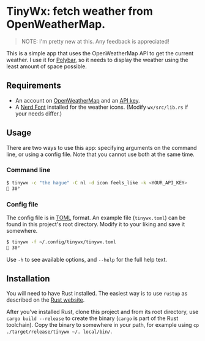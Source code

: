 # TinyWx: fetch weather from OpenWeatherMap.

> NOTE: I'm pretty new at this. Any feedback is appreciated!

This is a simple app that uses the OpenWeatherMap API to get the current
weather. I use it for [Polybar](https://polybar.github.io/), so it needs to
display the weather using the least amount of space possible.

## Requirements

- An account on [OpenWeatherMap](https://openweathermap.org/) and
  an [API key](https://home.openweathermap.org/api_keys).
- A [Nerd Font](https://nerdfonts.com/) installed for the weather icons.
  (Modify `wx/src/lib.rs` if your needs differ.)

## Usage

There are two ways to use this app: specifying arguments on the command line, or
using a config file. Note that you cannot use both at the same time.

### Command line

```bash
$ tinywx -c "the hague" -C nl -d icon feels_like -k <YOUR_API_KEY>
 30°
```

### Config file

The config file is in [TOML](https://toml.io/) format. An example file
(`tinywx.toml`) can be found in this project's root directory. Modify it to your
liking and save it somewhere.

```bash
$ tinywx -f ~/.config/tinywx/tinywx.toml
 30°
```

Use `-h` to see available options, and `--help` for the full help text.

## Installation

You will need to have Rust installed. The easiest way is to use `rustup` as 
described on the [Rust website](https://www.rust-lang.org/tools/install).

After you've installed Rust, clone this project and from its root directory, 
use `cargo build --release` to create the binary (`cargo` is part of the 
Rust toolchain). Copy the binary to 
somewhere in your path, for example using `cp ./target/release/tinywx ~/.
local/bin/`.
